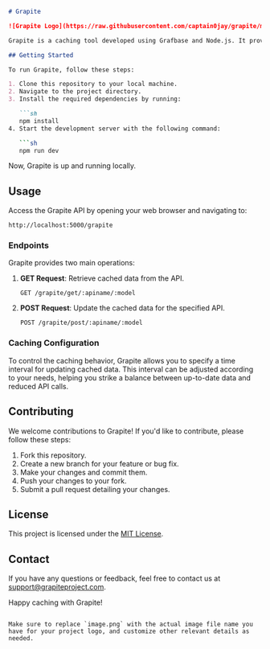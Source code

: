

```markdown
# Grapite

![Grapite Logo](https://raw.githubusercontent.com/captain0jay/grapite/master/READMEimg/Front.png)

Grapite is a caching tool developed using Grafbase and Node.js. It provides a convenient solution for caching API responses, helping users save money by reducing the frequency of API calls. With Grapite, you can easily set up caching intervals for specific API requests, optimizing the way data is retrieved and updated.

## Getting Started

To run Grapite, follow these steps:

1. Clone this repository to your local machine.
2. Navigate to the project directory.
3. Install the required dependencies by running:

   ```sh
   npm install
4. Start the development server with the following command:

   ```sh
   npm run dev
   ```

Now, Grapite is up and running locally.

## Usage

Access the Grapite API by opening your web browser and navigating to:

```
http://localhost:5000/grapite
```

### Endpoints

Grapite provides two main operations:

1. **GET Request**: Retrieve cached data from the API.

   ```
   GET /grapite/get/:apiname/:model
   ```

2. **POST Request**: Update the cached data for the specified API.

   ```
   POST /grapite/post/:apiname/:model
   ```

### Caching Configuration

To control the caching behavior, Grapite allows you to specify a time interval for updating cached data. This interval can be adjusted according to your needs, helping you strike a balance between up-to-date data and reduced API calls.

## Contributing

We welcome contributions to Grapite! If you'd like to contribute, please follow these steps:

1. Fork this repository.
2. Create a new branch for your feature or bug fix.
3. Make your changes and commit them.
4. Push your changes to your fork.
5. Submit a pull request detailing your changes.

## License

This project is licensed under the [MIT License](LICENSE).

## Contact

If you have any questions or feedback, feel free to contact us at support@grapiteproject.com.

Happy caching with Grapite!
```

Make sure to replace `image.png` with the actual image file name you have for your project logo, and customize other relevant details as needed.
